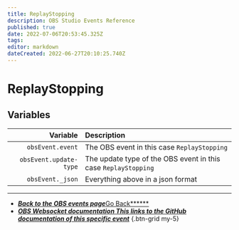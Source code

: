 ```yaml
---
title: ReplayStopping
description: OBS Studio Events Reference
published: true
date: 2022-07-06T20:53:45.325Z
tags:
editor: markdown
dateCreated: 2022-06-27T20:10:25.740Z
---
```


# ReplayStopping

## Variables

|               Variable | Description                                                    |
| ----------------------:|:-------------------------------------------------------------- |
|       `obsEvent.event` | The OBS event in this case `ReplayStopping`                    |
| `obsEvent.update-type` | The update type of the OBS event in this case `ReplayStopping` |
|       `obsEvent._json` | Everything above in a json format                              |

---

- [<i class="mdi mdi-chevron-left"></i>***Back to the OBS events page***Go Back******](/en/Broadcasters/OBS/Events)
- [<i class="mdi mdi-github"></i> ***OBS Websocket documentation ***This links to the GitHub documentation of this specific event******](https://github.com/obsproject/obs-websocket/blob/4.x-current/docs/generated/protocol.md#replaystopping)
{.btn-grid my-5}
